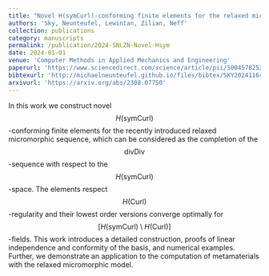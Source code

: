 ```yaml
---
title: "Novel H(symCurl)-conforming finite elements for the relaxed micromorphic sequence"
authors: 'Sky, Neunteufel, Lewintan, Zilian, Neff'
collection: publications
category: manuscripts
permalink: /publication/2024-SNLZN-Novel-Hsym
date: 2024-01-01
venue: 'Computer Methods in Applied Mechanics and Engineering'
paperurl: 'https://www.sciencedirect.com/science/article/pii/S0045782523006187'
bibtexurl: 'http://michaelneunteufel.github.io/files/bibtex/SKY2024116494.bib'
arxivurl: 'https://arxiv.org/abs/2308.07750'
---
```

In this work we construct novel $$H(\mathrm{sym} \mathrm{Curl})$$-conforming finite elements for the recently introduced relaxed micromorphic sequence, which can be considered as the completion of the $$\mathrm{div} \mathrm{Div}$$-sequence with respect to the $$H(\mathrm{sym} \mathrm{Curl})$$-space. The elements respect $$H(\mathrm{Curl})$$-regularity and their lowest order versions converge optimally for $$[H(\mathrm{sym} \mathrm{Curl}) \setminus H(\mathrm{Curl})]$$-fields. This work introduces a detailed construction, proofs of linear independence and conformity of the basis, and numerical examples. Further, we demonstrate an application to the computation of metamaterials with the relaxed micromorphic model.